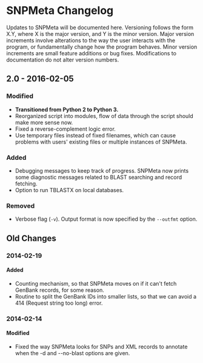 # SNPMeta Changelog
Updates to SNPMeta will be documented here. Versioning follows the form X.Y,
where X is the major version, and Y is the minor version. Major version
increments involve alterations to the way the user interacts with the program,
or fundamentally change how the program behaves. Minor version increments
are small feature additions or bug fixes. Modifications to documentation do not
alter version numbers.

## 2.0 - 2016-02-05
### Modified
- **Transitioned from Python 2 to Python 3.**
- Reorganized script into modules, flow of data through the script should make
  more sense now.
- Fixed a reverse-complement logic error.
- Use temporary files instead of fixed filenames, which can cause problems with
  users' existing files or multiple instances of SNPMeta.
### Added
- Debugging messages to keep track of progress. SNPMeta now prints some
  diagnostic messages related to BLAST searching and record fetching.
- Option to run TBLASTX on local databases.
### Removed
- Verbose flag (`-v`). Output format is now specified by the `--outfmt` option.


## Old Changes
### 2014-02-19
#### Added
- Counting mechanism, so that SNPMeta moves on if it can't fetch GenBank
  records, for some reason.
- Routine to split the GenBank IDs into smaller lists, so that we
  can avoid a 414 (Request string too long) error.

### 2014-02-14
#### Modified
- Fixed the way SNPMeta looks for SNPs and XML records to annotate
  when the -d and --no-blast options are given.
